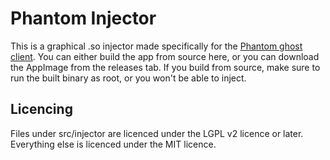 # Phantom Injector
This is a graphical .so injector made specifically for the
[Phantom ghost client](https://github.com/SomePineaple/Phantom). You can either build the app from source here, or you
can download the AppImage from the releases tab. If you build from source, make sure to run the built binary as root, or
you won't be able to inject.

## Licencing
Files under src/injector are licenced under the LGPL v2 licence or later. Everything else is licenced under the MIT
licence.

